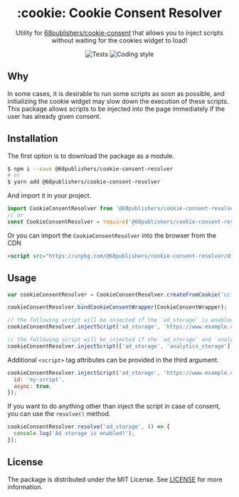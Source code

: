 <h1 align="center">:cookie: Cookie Consent Resolver</h1>

<p align="center">Utility for <a href="https://github.com/68publishers/cookie-consent">68publishers/cookie-consent</a> that allows you to inject scripts without waiting for the cookies widget to load!</p>

<p align="center">
<img src="https://github.com/68publishers/cookie-consent-resolver/actions/workflows/tests.yml/badge.svg?branch=main" alt="Tests">
<img src="https://github.com/68publishers/cookie-consent-resolver/actions/workflows/coding-style.yml/badge.svg?branch=main" alt="Coding style">
</p>

## Why

In some cases, it is desirable to run some scripts as soon as possible, and initializing the cookie widget may slow down the execution of these scripts.
This package allows scripts to be injected into the page immediately if the user has already given consent.

## Installation

The first option is to download the package as a module.

```sh
$ npm i --save @68publishers/cookie-consent-resolver
# or
$ yarn add @68publishers/cookie-consent-resolver
```

And import it in your project.

```js
import CookieConsentResolver from '@68publishers/cookie-consent-resolver';
// or
const CookieConsentResolver = require('@68publishers/cookie-consent-resolver');
```

Or you can import the `CookieConsentResolver` into the browser from the CDN

```html
<script src="https://unpkg.com/@68publishers/cookie-consent-resolver/dist/cookie-consent-resolver.min.js"></script>
```

## Usage

```javascript
var cookieConsentResolver = CookieConsentResolver.createFromCookie('cc-settings');

cookieConsentResolver.bindCookieConsentWrapper(CookieConsentWrapper);

// the following script will be injected if the `ad_storage` is enabled
cookieConsentResolver.injectScript('ad_storage', 'https://www.example.com/my-script.js');

// the following script will be injected if the `ad_storage` and `analytics_storage` are enabled
cookieConsentResolver.injectScript(['ad_storage', 'analytics_storage'], 'https://www.example.com/my-script2.js');
```

Additional `<script>` tag attributes can be provided in the third argument.

```javascript
cookieConsentResolver.injectScript('ad_storage', 'https://www.example.com/my-script.js', {
  id: 'my-script',
  async: true,
});
```

If you want to do anything other than inject the script in case of consent, you can use the `resolve()` method.

```javascript
cookieConsentResolver.resolve('ad_storage', () => {
  console.log('Ad storage is enabled!');
});
```

## License

The package is distributed under the MIT License. See [LICENSE](LICENSE.md) for more information.
